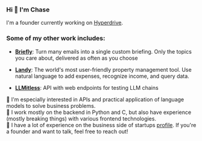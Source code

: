 ### Hi 👋 I'm Chase

I'm a founder currently working on [Hyperdrive](https://www.usehyperdrive.com). 

### Some of my other work includes:

* **[Briefly](https://www.getbrief.ing)**: Turn many emails into a single custom briefing. Only the topics you care about, delivered as often as you choose

* **[Landy](https://www.uselandy.com)**: The world's most user-friendly property management tool. Use natural language to add expenses, recognize income, and query data.

* **[LLMitless](https://github.com/cvansteenburg/LLMitless)**: API with web endpoints for testing LLM chains

🧪 I'm especially interested in APIs and practical application of language models to solve business problems.<br>
🐍 I work mostly on the backend in Python and C, but also have experience (mostly breaking things) with various frontend technologies.<br>
💼 I have a lot of experience on the business side of startups [profile](linkedin.com/in/cvansteenburg). If you're a founder and want to talk, feel free to reach out!


<!--
**cvansteenburg/cvansteenburg** is a ✨ _special_ ✨ repository because its `README.md` (this file) appears on your GitHub profile.

Here are some ideas to get you started:

- 🔭 I’m currently working on ...
- 🌱 I’m currently learning ...
- 👯 I’m looking to collaborate on ...
- 🤔 I’m looking for help with ...
- 💬 Ask me about ...
- 📫 How to reach me: ...
- 😄 Pronouns: ...
- ⚡ Fun fact: ...
-->
